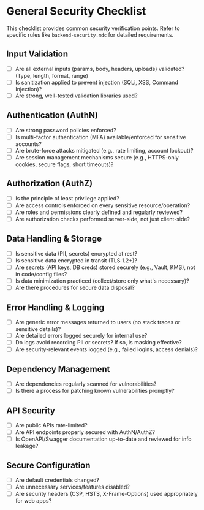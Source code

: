 # General Security Checklist

This checklist provides common security verification points. Refer to specific rules like `backend-security.mdc` for detailed requirements.

## Input Validation
- [ ] Are all external inputs (params, body, headers, uploads) validated? (Type, length, format, range)
- [ ] Is sanitization applied to prevent injection (SQLi, XSS, Command Injection)?
- [ ] Are strong, well-tested validation libraries used?

## Authentication (AuthN)
- [ ] Are strong password policies enforced?
- [ ] Is multi-factor authentication (MFA) available/enforced for sensitive accounts?
- [ ] Are brute-force attacks mitigated (e.g., rate limiting, account lockout)?
- [ ] Are session management mechanisms secure (e.g., HTTPS-only cookies, secure flags, short timeouts)?

## Authorization (AuthZ)
- [ ] Is the principle of least privilege applied?
- [ ] Are access controls enforced on every sensitive resource/operation?
- [ ] Are roles and permissions clearly defined and regularly reviewed?
- [ ] Are authorization checks performed server-side, not just client-side?

## Data Handling & Storage
- [ ] Is sensitive data (PII, secrets) encrypted at rest?
- [ ] Is sensitive data encrypted in transit (TLS 1.2+)?
- [ ] Are secrets (API keys, DB creds) stored securely (e.g., Vault, KMS), not in code/config files?
- [ ] Is data minimization practiced (collect/store only what's necessary)?
- [ ] Are there procedures for secure data disposal?

## Error Handling & Logging
- [ ] Are generic error messages returned to users (no stack traces or sensitive details)?
- [ ] Are detailed errors logged securely for internal use?
- [ ] Do logs avoid recording PII or secrets? If so, is masking effective?
- [ ] Are security-relevant events logged (e.g., failed logins, access denials)?

## Dependency Management
- [ ] Are dependencies regularly scanned for vulnerabilities?
- [ ] Is there a process for patching known vulnerabilities promptly?

## API Security
- [ ] Are public APIs rate-limited?
- [ ] Are API endpoints properly secured with AuthN/AuthZ?
- [ ] Is OpenAPI/Swagger documentation up-to-date and reviewed for info leakage?

## Secure Configuration
- [ ] Are default credentials changed?
- [ ] Are unnecessary services/features disabled?
- [ ] Are security headers (CSP, HSTS, X-Frame-Options) used appropriately for web apps?
